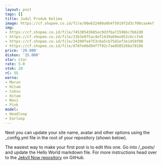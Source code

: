 ```yaml
---
layout: post
tags: []
title: Judul Produk Kelima
image: https://cf.shopee.co.id/file/86e632480a9b475919f2d3cf08caa4ef
img:
- https://cf.shopee.co.id/file/74530543685ec9d3fba71596bc7b62d0
- https://cf.shopee.co.id/file/23b3e8f5ac4ef1439a69ee852c6ccfe6
- https://cf.shopee.co.id/file/24200fe4753c8a5cb75d1ef3e1458f08
- https://cf.shopee.co.id/file/d78fe06d94f7f92cfae0505266a78186
price: '20.000'
diskon: '15.000'
star: star
rate: 5.0
stok: 20
rC: 55
warna:
- Marun
- Hitam
- Coksu
- Hitam
- Navi
- Pink
model:
- Headloop
- Earloop
---
```


Next you can update your site name, avatar and other options using the _config.yml file in the root of your repository (shown below).


The easiest way to make your first post is to edit this one. Go into /_posts/ and update the Hello World markdown file. For more instructions head over to the [Jekyll Now repository](https://github.com/barryclark/jekyll-now) on GitHub.
